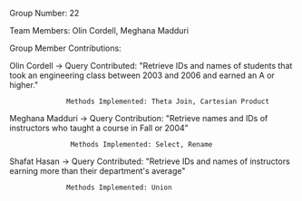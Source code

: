 Group Number: 22

Team Members: Olin Cordell, Meghana Madduri 

Group Member Contributions:

Olin Cordell -> Query Contributed: "Retrieve IDs and names of students
                  that took an engineering class between
                  2003 and 2006 and earned an A or higher."
                  
                  Methods Implemented: Theta Join, Cartesian Product

Meghana Madduri -> Query Contribution: "Retrieve names and IDs of instructors 
                                        who taught a course in Fall or 2004"
                                        
                   Methods Implemented: Select, Rename 

Shafat Hasan -> Query Contributed: "Retrieve IDs and names of instructors earning more 
                                    than their department's average"
                                                    
                  Methods Implemented: Union